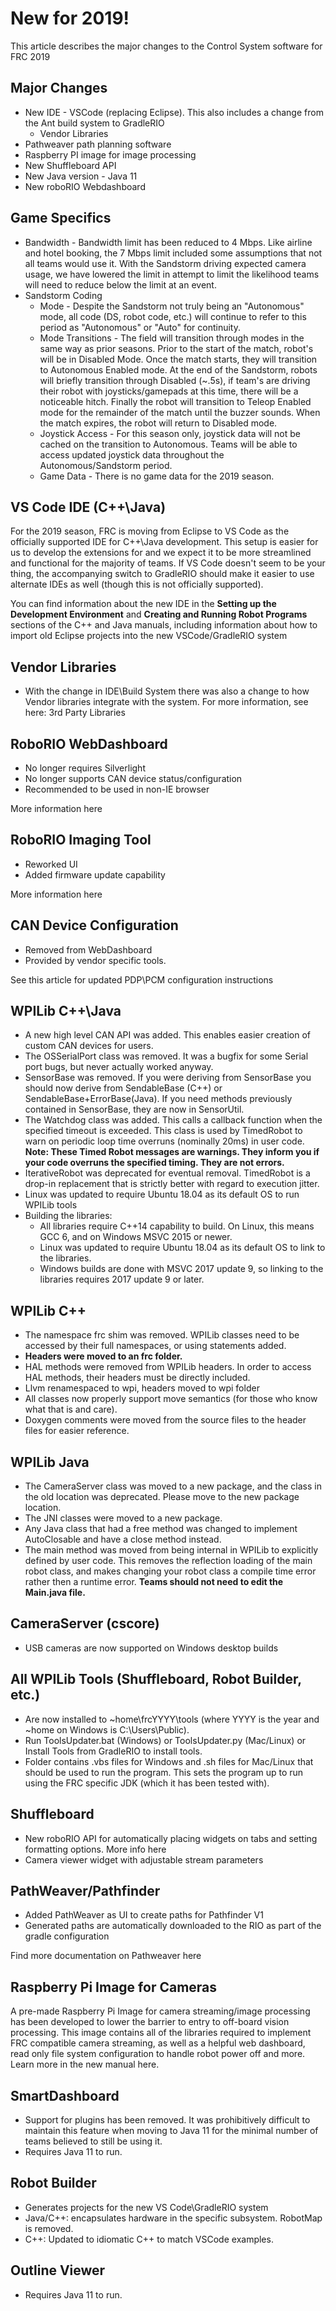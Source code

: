 # New for 2019!
This article describes the major changes to the Control System software for FRC 2019

## Major Changes
- New IDE - VSCode (replacing Eclipse). This also includes a change from the Ant build system to GradleRIO 
    - Vendor Libraries
- Pathweaver path planning software
- Raspberry PI image for image processing
- New Shuffleboard API
- New Java version - Java 11
- New roboRIO Webdashboard

## Game Specifics
- Bandwidth - Bandwidth limit has been reduced to 4 Mbps. Like airline and hotel booking, the 7 Mbps limit included some assumptions that not all teams would use it. With the Sandstorm driving expected camera usage, we have lowered the limit in attempt to limit the likelihood teams will need to reduce below the limit at an event.
- Sandstorm Coding
    - Mode - Despite the Sandstorm not truly being an "Autonomous" mode, all code (DS, robot code, etc.) will continue to refer to this period as "Autonomous" or "Auto" for continuity.
	- Mode Transitions - The field will transition through modes in the same way as prior seasons. Prior to the start of the match, robot's will be in Disabled Mode. Once the match starts, they will transition to Autonomous Enabled mode. At the end of the Sandstorm, robots will briefly transition through Disabled (~.5s), if team's are driving their robot with joysticks/gamepads at this time, there will be a noticeable hitch. Finally the robot will transition to Teleop Enabled mode for the remainder of the match until the buzzer sounds. When the match expires, the robot will return to Disabled mode.
	- Joystick Access - For this season only, joystick data will not be cached on the transition to Autonomous. Teams will be able to access updated joystick data throughout the Autonomous/Sandstorm period.
	- Game Data - There is no game data for the 2019 season.

## VS Code IDE (C++\Java) 
For the 2019 season, FRC is moving from Eclipse to VS Code as the officially supported IDE for C++\Java development. This setup is easier for us to develop the extensions for and we expect it to be more streamlined and functional for the majority of teams. If VS Code doesn't seem to be your thing, the accompanying switch to GradleRIO should make it easier to use alternate IDEs as well (though this is not officially supported).

You can find information about the new IDE in the **Setting up the Development Environment** and **Creating and Running Robot Programs** sections of the C++ and Java manuals, including information about how to import old Eclipse projects into the new VSCode/GradleRIO system

## Vendor Libraries
- With the change in IDE\Build System there was also a change to how Vendor libraries integrate with the system. For more information, see here: 3rd Party Libraries

## RoboRIO WebDashboard
- No longer requires Silverlight
- No longer supports CAN device status/configuration
- Recommended to be used in non-IE browser

More information here

## RoboRIO Imaging Tool
- Reworked UI
- Added firmware update capability

More information here

## CAN Device Configuration 
- Removed from WebDashboard
- Provided by vendor specific tools.

See this article for updated PDP\PCM configuration instructions

## WPILib C++\Java 
- A new high level CAN API was added. This enables easier creation of custom CAN devices for users.
- The OSSerialPort class was removed. It was a bugfix for some Serial port bugs, but never actually worked anyway.
- SensorBase was removed. If you were deriving from SensorBase you should now derive from SendableBase (C++) or SendableBase+ErrorBase(Java). If you need methods previously contained in SensorBase, they are now in SensorUtil.
- The Watchdog class was added. This calls a callback function when the specified timeout is exceeded. This class is used by TimedRobot to warn on periodic loop time overruns (nominally 20ms) in user code. **Note: These Timed Robot messages are warnings. They inform you if your code overruns the specified timing. They are not errors.**
- IterativeRobot was deprecated for eventual removal. TimedRobot is a drop-in replacement that is strictly better with regard to execution jitter.
- Linux was updated to require Ubuntu 18.04 as its default OS to run WPILib tools
- Building the libraries:
    - All libraries require C++14 capability to build. On Linux, this means GCC 6, and on Windows MSVC 2015 or newer.
	- Linux was updated to require Ubuntu 18.04 as its default OS to link to the libraries.
	- Windows builds are done with MSVC 2017 update 9, so linking to the libraries requires 2017 update 9 or later.

## WPILib C++ 
- The namespace frc shim was removed. WPILib classes need to be accessed by their full namespaces, or using statements added.
- **Headers were moved to an frc folder.**
- HAL methods were removed from WPILib headers. In order to access HAL methods, their headers must be directly included.
- Llvm renamespaced to wpi, headers moved to wpi folder
- All classes now properly support move semantics (for those who know what that is and care).
- Doxygen comments were moved from the source files to the header files for easier reference.

## WPILib Java 
- The CameraServer class was moved to a new package, and the class in the old location was deprecated. Please move to the new package location.
- The JNI classes were moved to a new package. 
- Any Java class that had a free method was changed to implement AutoClosable and have a close method instead. 
- The main method was moved from being internal in WPILib to explicitly defined by user code. This removes the reflection loading of the main robot class, and makes changing your robot class a compile time error rather then a runtime error. **Teams should not need to edit the Main.java file.**

## CameraServer (cscore)
- USB cameras are now supported on Windows desktop builds

## All WPILib Tools (Shuffleboard, Robot Builder, etc.) 
- Are now installed to ~home\frcYYYY\tools (where YYYY is the year and ~home on Windows is C:\Users\Public).
- Run ToolsUpdater.bat (Windows) or ToolsUpdater.py (Mac/Linux) or Install Tools from GradleRIO to install tools.
- Folder contains .vbs files for Windows and .sh files for Mac/Linux that should be used to run the program. This sets the program up to run using the FRC specific JDK (which it has been tested with).

## Shuffleboard 
- New roboRIO API for automatically placing widgets on tabs and setting formatting options. More info here
- Camera viewer widget with adjustable stream parameters

## PathWeaver/Pathfinder
- Added PathWeaver as UI to create paths for Pathfinder V1
- Generated paths are automatically downloaded to the RIO as part of the gradle configuration

Find more documentation on Pathweaver here

## Raspberry Pi Image for Cameras 
A pre-made Raspberry Pi Image for camera streaming/image processing has been developed to lower the barrier to entry to off-board vision processing. This image contains all of the libraries required to implement FRC compatible camera streaming, as well as a helpful web dashboard, read only file system configuration to handle robot power off and more. Learn more in the new manual here.

## SmartDashboard 
- Support for plugins has been removed. It was prohibitively difficult to maintain this feature when moving to Java 11 for the minimal number of teams believed to still be using it.
- Requires Java 11 to run.

## Robot Builder 
- Generates projects for the new VS Code\GradleRIO system
- Java/C++: encapsulates hardware in the specific subsystem. RobotMap is removed.
- C++: Updated to idiomatic C++ to match VSCode examples.

## Outline Viewer
- Requires Java 11 to run.